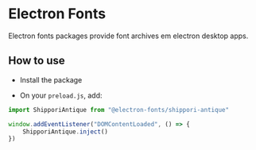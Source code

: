 # Electron Fonts

Electron fonts packages provide font archives em electron desktop apps.

## How to use

* Install the package

* On your `preload.js`, add:

```ts
import ShipporiAntique from "@electron-fonts/shippori-antique"

window.addEventListener("DOMContentLoaded", () => {
    ShipporiAntique.inject()
})
```